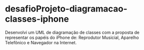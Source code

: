 # desafioProjeto-diagramacao-classes-iphone
 Desenvolvi um UML de diagramação de classes com a proposta de representar os papéis do iPhone de: Reprodutor Musicial, Aparelho Telefônico e Navegador na Internet.
